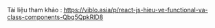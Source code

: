 Tài liệu tham khảo : https://viblo.asia/p/react-js-hieu-ve-functional-va-class-components-Qbq5QpkRlD8